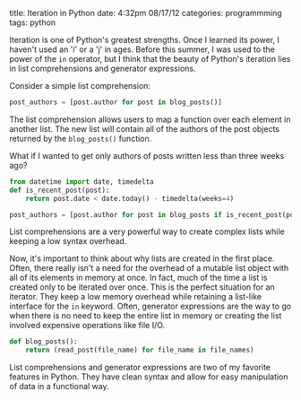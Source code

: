 title: Iteration in Python
date: 4:32pm 08/17/12
categories: programmming
tags: python

Iteration is one of Python's greatest strengths. Once I learned its power, I 
haven't used an 'i' or a 'j' in ages. Before this summer, I was used to the 
power of the `in` operator, but I think that the beauty of Python's iteration 
lies in list comprehensions and generator expressions.

Consider a simple list comprehension:

```python
post_authors = [post.author for post in blog_posts()]
```

The list comprehension allows users to map a function over each element in 
another list. The new list will contain all of the authors of the post objects 
returned by the `blog_posts()` function.

What if I wanted to get only authors of posts written less than three weeks 
ago?

```python
from datetime import date, timedelta
def is_recent_post(post):
    return post.date < date.today() - timedelta(weeks=4)

post_authors = [post.author for post in blog_posts if is_recent_post(post)]
```

List comprehensions are a very powerful way to create complex lists while 
keeping a low syntax overhead.

Now, it's important to think about why lists are created in the first place.  
Often, there really isn't a need for the overhead of a mutable list object with 
all of its elements in memory at once. In fact, much of the time a list is 
created only to be iterated over once. This is the perfect situation for an 
iterator.  They keep a low memory overhead while retaining a list-like 
interface for the `in` keyword. Often, generator expressions are the way to go 
when there is no need to keep the entire list in memory or creating the list 
involved expensive operations like file I/O.

```python
def blog_posts():
    return (read_post(file_name) for file_name in file_names)
```

List comprehensions and generator expressions are two of my favorite features 
in Python. They have clean syntax and allow for easy manipulation of data in a 
functional way.

